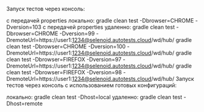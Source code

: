 Запуск тестов через консоль:

с передачей properties локально:
gradle clean test -Dbrowser=CHROME -Dversion=103
с передачей properties удаленно:
gradle clean test -Dbrowser=CHROME -Dversion=99 -DremoteUrl=https://user1:1234@selenoid.autotests.cloud/wd/hub/
gradle clean test -Dbrowser=CHROME -Dversion=100 -DremoteUrl=https://user1:1234@selenoid.autotests.cloud/wd/hub/
gradle clean test -Dbrowser=FIREFOX -Dversion=97 -DremoteUrl=https://user1:1234@selenoid.autotests.cloud/wd/hub/
gradle clean test -Dbrowser=FIREFOX -Dversion=98 -DremoteUrl=https://user1:1234@selenoid.autotests.cloud/wd/hub/
Запуск тестов через консоль с использованием готовых конфигураций:

локально:
gradle clean test -Dhost=local
удаленно:
gradle clean test -Dhost=remote
